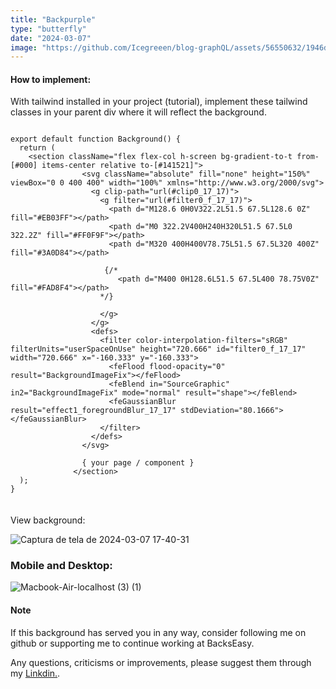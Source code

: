 ```yaml
---
title: "Backpurple"
type: "butterfly"
date: "2024-03-07"
image: "https://github.com/Icegreeen/blog-graphQL/assets/56550632/1946d200-c4e1-456b-b45e-48ed8067052d"
---
```


#### How to implement:

With tailwind installed in your project (tutorial), implement these tailwind classes in your parent div where it will reflect the background.


```

export default function Background() {
  return (
    <section className="flex flex-col h-screen bg-gradient-to-t from-[#000] items-center relative to-[#141521]">
                <svg className="absolute" fill="none" height="150%" viewBox="0 0 400 400" width="100%" xmlns="http://www.w3.org/2000/svg">
                  <g clip-path="url(#clip0_17_17)">
                    <g filter="url(#filter0_f_17_17)">
                      <path d="M128.6 0H0V322.2L51.5 67.5L128.6 0Z" fill="#EB03FF"></path>
                      <path d="M0 322.2V400H240H320L51.5 67.5L0 322.2Z" fill="#FF0F9F"></path>
                      <path d="M320 400H400V78.75L51.5 67.5L320 400Z" fill="#3A0D84"></path>

                     {/*
                        <path d="M400 0H128.6L51.5 67.5L400 78.75V0Z" fill="#FAD8F4"></path>
                    */}
                      
                    </g>
                  </g>
                  <defs>
                    <filter color-interpolation-filters="sRGB" filterUnits="userSpaceOnUse" height="720.666" id="filter0_f_17_17" width="720.666" x="-160.333" y="-160.333">
                      <feFlood flood-opacity="0" result="BackgroundImageFix"></feFlood>
                      <feBlend in="SourceGraphic" in2="BackgroundImageFix" mode="normal" result="shape"></feBlend>
                      <feGaussianBlur result="effect1_foregroundBlur_17_17" stdDeviation="80.1666"></feGaussianBlur>
                    </filter>
                  </defs>
                </svg>

                { your page / component }
              </section>
  );
}


```

#### 
View background:

![Captura de tela de 2024-03-07 17-40-31](https://github.com/Icegreeen/blog-graphQL/assets/56550632/b9231e49-dada-44d6-bf97-b4ddc49d6a2a)

### Mobile and Desktop:

![Macbook-Air-localhost (3) (1)](https://github.com/Icegreeen/blog-graphQL/assets/56550632/937e70f5-e410-4616-ba71-d00edcdac180)

#### Note

If this background has served you in any way, consider following me on github or supporting me to continue working at BacksEasy.

Any questions, criticisms or improvements, please suggest them through my [Linkdin.](https://www.linkedin.com/in/flavioaquila/).
